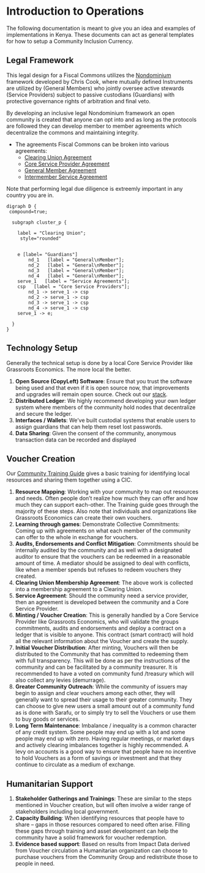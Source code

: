 # Introduction to Operations

The following documentation is meant to give you an idea and examples of implementations in Kenya. These documents can act as general templates for how to setup a Community Inclusion Currency.

## Legal Framework

This legal design for a Fiscal Commons utilizes the [Nondominium](https://wiki.p2pfoundation.net/Nondominium) framework developed by Chris Cook, where mutually defined Instruments are utilized by (General Members) who jointly oversee active stewards (Service Providers) subject to passive custodians (Guardians) with protective governance rights of arbitration and final veto.

By developing an inclusive legal Nondominium framework an open community is created that anyone can opt into and as long as the protocols are followed they can develop member to member agreements which decentralize the commons and maintaining integrity.

- The agreements Fiscal Commons can be broken into various agreements:
    *  [Clearing Union Agreement](/sarafu_clearing_union/)
    *  [Core Service Provider Agreement](/scu_member_csp/)
    *  [General Member Agreement](/scu_member_group/)
    *  [Intermember Service Agreement](/scu_intermember/)

Note that performing legal due diligence is extreemly important in any country you are in. 


```graphviz dot clearing_union2.svg
digraph D {
 compound=true;
 
  subgraph cluster_p {
      
    label = "Clearing Union";
     style="rounded"


	e [label= "Guardians"]
        nd_1   [label = "General\nMember"];
        nd_2   [label = "General\nMember"];
        nd_3   [label = "General\nMember"];
        nd_4   [label = "General\nMember"];
	serve_1   [label = "Service Agreements"];
	csp   [label = "Core Service Providers"];
        nd_1 -> serve_1 -> csp
        nd_2 -> serve_1 -> csp
        nd_3 -> serve_1 -> csp
        nd_4 -> serve_1 -> csp
	serve_1 -> e;

  }
}
```

## Technology Setup

Generally the technical setup is done by a local Core Service Provider like Grassroots Economics. The more local the better.

1. **Open Source (CopyLeft) Software**: Ensure that you trust the software being used and that even if it is open source now, that improvements and upgrades will remain open source. Check out our [stack](/cic_stack/).
1. **Distributed Ledger**: We highly recommend developing your own ledger system where members of the community hold nodes that decentralize and secure the ledger.
1. **Interfaces / Wallets**: We’ve built custodial systems that enable users to assign guardians that can help them reset lost passwords. 
1. **Data Sharing**: Given the consent of the community, anonymous transaction data can be recorded and displayed 


## Voucher Creation

Our [Community Training Guide](/training/) gives a basic training for identifying local resources and sharing them together using a CIC. 

1. **Resource Mapping**: Working with your community to map out resources and needs. Often people don’t realize how much they can offer and how much they can support each-other. The Training guide goes through the majority of these steps. Also note that individuals and organizations like Grassroots Economics can create their own vouchers.
1. **Learning through games**: Demonstrate 
Collective Commitments: Coming up with agreements on what each member of the community can offer to the whole in exchange for vouchers. 
1. **Audits, Endorsements and Conflict Mitigation**: Commitments should be internally audited by the community and as well with a designated auditor to ensure that the vouchers can be redeemed in a  reasonable amount of time. A mediator should be assigned to deal with conflicts, like when a member spends but refuses to redeem vouchers they created.
1. **Clearing Union Membership Agreement**: The above work is collected into a membership agreement to a Clearing Union. 
1. **Service Agreement**: Should the community need a service provider, then an agreement is developed between the community and a Core Service Provider.
1. **Minting / Voucher Creation**: This is generally handled by  a Core Service Provider like Grassroots Economics, who will validate the groups commitments, audits and endorsements and deploy a contract on a ledger that is visible to anyone. This contract (smart contract) will hold all the relevant information about the Voucher and create the supply. 
1. **Initial Voucher Distribution**: After minting, Vouchers will then be distributed to the Community that has committed to redeeming them with full transparency. This will be done as per the instructions of the community and can be facilitated by a community treasurer. It is recommended to have a voted on community fund /treasury which will also collect any levies (demurrage). 
1. **Greater Community Outreach**: While the community of issuers may begin to assign and clear vouchers among each other, they will generally want to spread their usage to their greater community. They can choose to give new users a small amount out of a community fund as is done with Sarafu, or to simply try to sell the Vouchers or use them to buy goods or services.
1. **Long Term Maintenance**: Imbalance / inequality is a common character of any credit system. Some people may end up with a lot and some people may end up with zero. Having regular meetings, or market days and actively clearing imbalances together is highly recommended. A levy on accounts is a good way to ensure that people have no incentive to hold Vouchers as a form of savings or investment and that they continue to circulate as a medium of exchange.


## Humanitarian Support

1. **Stakeholder Gatherings and Trainings**: These are similar to the steps mentioned in Voucher creation, but will often involve a wider range of stakeholders including local government. 
1. **Capacity Building**: When identifying resources that people have to share – gaps in those resources compared to need often arise. Filling these gaps through training and asset development can help the community have a solid framework for voucher redemption. 
1. **Evidence based support**: Based on results from Impact Data derived from Voucher circulation a Humanitarian organization can choose to purchase vouchers from the Community Group and redistribute those to people in need. 

